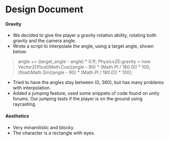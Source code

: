 # Design Document

#### Gravity
- We decided to give the player a gravity rotation ability, rotating both gravity and the camera angle.
- Wrote a script to interpolate the angle, using a target angle, shown below:
>angle += (target_angle - angle) * 0.1f;
>Physics2D.gravity = new Vector2((float)Math.Cos((angle - 90) * (Math.PI / 180.0)) * 100, (float)Math.Sin((angle - 90) * (Math.PI / 180.0)) * 100);
- Tried to have the angles stay between (0, 360), but has many problems with interpolation.
- Added a jumping feature, used some snippets of code found on unity forums. Our jumping tests if the player is on the ground using raycasting.

#### Aesthetics
- Very minamilistic and blocky.
- The character is a rectangle with eyes.